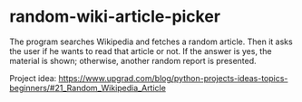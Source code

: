# random-wiki-article-picker

The program searches Wikipedia and fetches a random article. Then it asks the user if he wants to read that article or not. If the answer is yes, the material is shown; otherwise, another random report is presented.

Project idea: https://www.upgrad.com/blog/python-projects-ideas-topics-beginners/#21_Random_Wikipedia_Article
